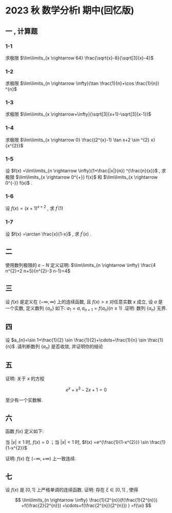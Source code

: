 # 2023 秋 数学分析I 期中(回忆版)

## 一 , 计算题

### 1-1

求极限 $\lim\limits_{x \rightarrow 64} \frac{\sqrt{x}-8}{\sqrt[3]{x}-4}$

### 1-2

求极限 $\lim\limits_{n \rightarrow \infty}(\tan \frac{1}{n}+\cos \frac{1}{n}) ^{n}$

### 1-3

求极限 $\lim\limits_{x \rightarrow+\infty}(\sqrt[3]{x+1}-\sqrt[3]{x-1})$

### 1-4

求极限 $\lim\limits_{x \rightarrow 0} \frac{(2^{x}-1) \tan x+2 \sin ^{2} x}{x^{2}}$

### 1-5

设 $f(x) =\lim\limits_{n \rightarrow \infty}(1+\frac{|x|}{n}) ^{\frac{n}{x}}$ , 求极限 $\lim\limits_{x \rightarrow 0^{+}} f(x)$ 和 $\lim\limits_{x \rightarrow 0^{-}} f(x)$ .

### 1-6

设 $f(x) =(x+1) ^{x+2}$ , 求 $f^{\prime}(1)$

### 1-7

设 $f(x) =\arctan \frac{x}{1-x}$ , 求 $f^{\prime}(x)$ .

## 二

使用数列极限的 $\varepsilon-N$ 定义证明:  $\lim\limits_{n \rightarrow \infty} \frac{4 n^{2}+2 n+5}{n^{2}-3 n-1}=4$

## 三

设 $f(x)$ 是定义在 $(-\infty, \infty)$ 上的连续函数, 且 $f(x) >x$ 对任意实数 $x$ 成立, 设 $a$ 是一个实数, 定义数列 $\{a_{n}\}$ 如下: $a_{1}=a, a_{n+1}=f(a_{n}) (n \geq 1)$ .证明: 数列 $\{a_{n}\}$ 无界.

## 四

设 $a_{n}=\sin 1+\frac{1}{2} \sin \frac{1}{2}+\cdots+\frac{1}{n} \sin \frac{1}{n}$ .请判断数列 $\{a_{n}\}$ 是否收敛, 并证明你的结论

## 五

证明: 关于 $x$ 的方程

$$
e^{x}+x^{3}-2 x+1=0
$$

至少有一个实数解.

## 六

函数 $f(x)$ 定义如下:

当 $|x| \geq 1$ 时, $f(x) =0$ ；当 $|x|<1$ 时, $f(x) =e^{\frac{1}{1-x^{2}}} \sin \frac{1}{1-x^{2}}$

证明: $f(x)$ 在 $(-\infty,+\infty)$ 上一致连续.

## 七

设 $f(x)$ 是 $[0,1]$ 上严格单调的连续函数. 证明: 存在 $\xi \in[0,1]$ , 使得

$$
\lim\limits_{n \rightarrow \infty} \frac{1}{2^{n}}(f(\frac{1}{2^{n}}) +f(\frac{2}{2^{n}}) +\cdots+f(\frac{2^{n}}{2^{n}}) ) =f(\xi)
$$
